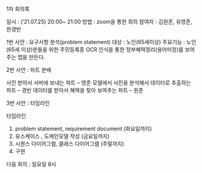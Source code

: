 1차 회의록

일시 : (’21.07.25) 20:00~ 21:00
방법 : zoom을 통한 회의
참여자 : 김원준, 유영준, 한경빈


1번 사안 : 요구사항 분석(problem statement)
대상 : 노인(65세이상)
주요기능 : 노인(65세 이상)분들을 위한 주민등록증 OCR 인식을 통한 정부혜택정리(용어미정)를 보여주는 앱을 만든다.


2번 사안 : 파트 분배

사진 받아서 서버에 보내는 파트 – 영준
모델에서 사진을 분석해서 데이터로 추출하는 파트 – 경빈
데이터를 받아서 혜택을 찾아 보여주는 파트 – 원준


3번 사안 : 타임라인

타임라인
1. problem statement, requirement document (화요일까지)
2. 유스케이스 , 도메인모델 작성 (금요일까지)
3. 시퀀스 다이어그램, 클래스 다이어그램 (주말까지)
4. 구현


다음 회의 : 일요일 8시
